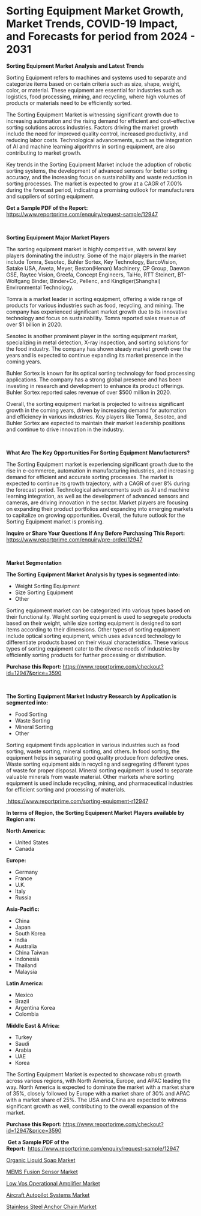 <p><h1>Sorting Equipment Market Growth, Market Trends, COVID-19 Impact, and Forecasts for period from 2024 - 2031</h1></p><p><strong>Sorting Equipment Market Analysis and Latest Trends</strong></p>
<p><p>Sorting Equipment refers to machines and systems used to separate and categorize items based on certain criteria such as size, shape, weight, color, or material. These equipment are essential for industries such as logistics, food processing, mining, and recycling, where high volumes of products or materials need to be efficiently sorted.</p><p>The Sorting Equipment Market is witnessing significant growth due to increasing automation and the rising demand for efficient and cost-effective sorting solutions across industries. Factors driving the market growth include the need for improved quality control, increased productivity, and reducing labor costs. Technological advancements, such as the integration of AI and machine learning algorithms in sorting equipment, are also contributing to market growth.</p><p>Key trends in the Sorting Equipment Market include the adoption of robotic sorting systems, the development of advanced sensors for better sorting accuracy, and the increasing focus on sustainability and waste reduction in sorting processes. The market is expected to grow at a CAGR of 7.00% during the forecast period, indicating a promising outlook for manufacturers and suppliers of sorting equipment.</p></p>
<p><strong>Get a Sample PDF of the Report:&nbsp;</strong> <a href="https://www.reportprime.com/enquiry/request-sample/12947">https://www.reportprime.com/enquiry/request-sample/12947</a></p>
<p>&nbsp;</p>
<p><strong>Sorting Equipment Major Market Players</strong></p>
<p><p>The sorting equipment market is highly competitive, with several key players dominating the industry. Some of the major players in the market include Tomra, Sesotec, Buhler Sortex, Key Technology, BarcoVision, Satake USA, Aweta, Meyer, Beston(Henan) Machinery, CP Group, Daewon GSE, Raytec Vision, Greefa, Concept Engineers, TaiHo, RTT Steinert, BT-Wolfgang Binder, Binder+Co, Pellenc, and Kingtiger(Shanghai) Environmental Technology. </p><p>Tomra is a market leader in sorting equipment, offering a wide range of products for various industries such as food, recycling, and mining. The company has experienced significant market growth due to its innovative technology and focus on sustainability. Tomra reported sales revenue of over $1 billion in 2020.</p><p>Sesotec is another prominent player in the sorting equipment market, specializing in metal detection, X-ray inspection, and sorting solutions for the food industry. The company has shown steady market growth over the years and is expected to continue expanding its market presence in the coming years.</p><p>Buhler Sortex is known for its optical sorting technology for food processing applications. The company has a strong global presence and has been investing in research and development to enhance its product offerings. Buhler Sortex reported sales revenue of over $500 million in 2020.</p><p>Overall, the sorting equipment market is projected to witness significant growth in the coming years, driven by increasing demand for automation and efficiency in various industries. Key players like Tomra, Sesotec, and Buhler Sortex are expected to maintain their market leadership positions and continue to drive innovation in the industry.</p></p>
<p>&nbsp;</p>
<p><strong>What Are The Key Opportunities For Sorting Equipment Manufacturers?</strong></p>
<p><p>The Sorting Equipment market is experiencing significant growth due to the rise in e-commerce, automation in manufacturing industries, and increasing demand for efficient and accurate sorting processes. The market is expected to continue its growth trajectory, with a CAGR of over 8% during the forecast period. Technological advancements such as AI and machine learning integration, as well as the development of advanced sensors and cameras, are driving innovation in the sector. Market players are focusing on expanding their product portfolios and expanding into emerging markets to capitalize on growing opportunities. Overall, the future outlook for the Sorting Equipment market is promising.</p></p>
<p><strong>Inquire or Share Your Questions If Any Before Purchasing This Report:</strong> <a href="https://www.reportprime.com/enquiry/pre-order/12947">https://www.reportprime.com/enquiry/pre-order/12947</a></p>
<p>&nbsp;</p>
<p><strong>Market Segmentation</strong></p>
<p><strong>The Sorting Equipment Market Analysis by types is segmented into:</strong></p>
<p><ul><li>Weight Sorting Equipment</li><li>Size Sorting Equipment</li><li>Other</li></ul></p>
<p><p>Sorting equipment market can be categorized into various types based on their functionality. Weight sorting equipment is used to segregate products based on their weight, while size sorting equipment is designed to sort items according to their dimensions. Other types of sorting equipment include optical sorting equipment, which uses advanced technology to differentiate products based on their visual characteristics. These various types of sorting equipment cater to the diverse needs of industries by efficiently sorting products for further processing or distribution.</p></p>
<p><strong>Purchase this Report:&nbsp;</strong><a href="https://www.reportprime.com/checkout?id=12947&price=3590">https://www.reportprime.com/checkout?id=12947&price=3590</a></p>
<p>&nbsp;</p>
<p><strong>The Sorting Equipment Market Industry Research by Application is segmented into:</strong></p>
<p><ul><li>Food Sorting</li><li>Waste Sorting</li><li>Mineral Sorting</li><li>Other</li></ul></p>
<p><p>Sorting equipment finds application in various industries such as food sorting, waste sorting, mineral sorting, and others. In food sorting, the equipment helps in separating good quality produce from defective ones. Waste sorting equipment aids in recycling and segregating different types of waste for proper disposal. Mineral sorting equipment is used to separate valuable minerals from waste material. Other markets where sorting equipment is used include recycling, mining, and pharmaceutical industries for efficient sorting and processing of materials.</p></p>
<p><a href="https://www.reportprime.com/sorting-equipment-r12947">&nbsp;https://www.reportprime.com/sorting-equipment-r12947</a></p>
<p><strong>In terms of Region, the Sorting Equipment Market Players available by Region are:</strong></p>
<p>
    <p> <strong> North America: </strong>
        <ul>
            <li>United States</li>
            <li>Canada</li>
        </ul>
        </p> 
    <p> <strong> Europe: </strong>
        <ul>
            <li>Germany</li>
            <li>France</li>
            <li>U.K.</li>
            <li>Italy</li>
            <li>Russia</li>
        </ul>
        </p> 
    <p> <strong> Asia-Pacific: </strong>
        <ul>
            <li>China</li>
            <li>Japan</li>
            <li>South Korea</li>
            <li>India</li>
            <li>Australia</li>
            <li>China Taiwan</li>
            <li>Indonesia</li>
            <li>Thailand</li>
            <li>Malaysia</li>
        </ul>
        </p> 
    <p> <strong> Latin America: </strong>
        <ul>
            <li>Mexico</li>
            <li>Brazil</li>
            <li>Argentina Korea</li>
            <li>Colombia</li>
        </ul>
        </p> 
    <p> <strong> Middle East & Africa: </strong>
        <ul>
            <li>Turkey</li>
            <li>Saudi</li>
            <li>Arabia</li>
            <li>UAE</li>
            <li>Korea</li>
        </ul>
    </p>
    </p>
<p><p>The Sorting Equipment Market is expected to showcase robust growth across various regions, with North America, Europe, and APAC leading the way. North America is expected to dominate the market with a market share of 35%, closely followed by Europe with a market share of 30% and APAC with a market share of 25%. The USA and China are expected to witness significant growth as well, contributing to the overall expansion of the market.</p></p>
<p><strong>Purchase this Report: </strong><a href="https://www.reportprime.com/checkout?id=12947&price=3590">https://www.reportprime.com/checkout?id=12947&price=3590</a></p>
<p>&nbsp;<strong>Get a Sample PDF of the Report:&nbsp;&nbsp;</strong><a href="https://www.reportprime.com/enquiry/request-sample/12947">https://www.reportprime.com/enquiry/request-sample/12947</a></p>
<p><strong></strong></p>
<p><p><a href="https://issuu.com/reportprime-2/docs/organic-liquid-soap-market-size-203_981890102ed114">Organic Liquid Soap Market</a></p><p><a href="https://www.linkedin.com/pulse/global-mems-fusion-sensor-market-opportunities-forecast-period-n9ucc?trackingId=%2FS5r3%2Bb6RF28cWN3Ix1NDA%3D%3D">MEMS Fusion Sensor Market</a></p><p><a href="https://www.linkedin.com/pulse/low-vos-operational-amplifier-market-size-share-trends-analysis-qfd3f?trackingId=DJTnYSIjSGyKs87icUeAGg%3D%3D">Low Vos Operational Amplifier Market</a></p><p><a href="https://github.com/drzsklfn31/Market-Research-Report-List-1/blob/main/aircraft-autopilot-systems-market.md">Aircraft Autopilot Systems Market</a></p><p><a href="https://github.com/lairestrong/Market-Research-Report-List-1/blob/main/stainless-steel-anchor-chain-market.md">Stainless Steel Anchor Chain Market</a></p></p>